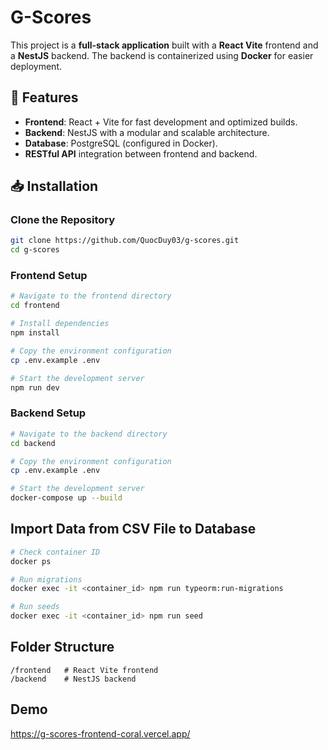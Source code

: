 # **G-Scores**

This project is a **full-stack application** built with a **React Vite** frontend and a **NestJS** backend. The backend is containerized using **Docker** for easier deployment.

## 🚀 **Features**

- **Frontend**: React + Vite for fast development and optimized builds.
- **Backend**: NestJS with a modular and scalable architecture.
- **Database**: PostgreSQL (configured in Docker).
- **RESTful API** integration between frontend and backend.

## 📥 **Installation**

### **Clone the Repository**

```bash
git clone https://github.com/QuocDuy03/g-scores.git
cd g-scores
```

### **Frontend Setup**

```bash
# Navigate to the frontend directory
cd frontend

# Install dependencies
npm install

# Copy the environment configuration
cp .env.example .env

# Start the development server
npm run dev
```

### **Backend Setup**

```bash
# Navigate to the backend directory
cd backend

# Copy the environment configuration
cp .env.example .env

# Start the development server
docker-compose up --build
```

## **Import Data from CSV File to Database**

```bash
# Check container ID
docker ps

# Run migrations
docker exec -it <container_id> npm run typeorm:run-migrations

# Run seeds
docker exec -it <container_id> npm run seed
```

## **Folder Structure**

```plaintext
/frontend   # React Vite frontend
/backend    # NestJS backend
```

## **Demo**
https://g-scores-frontend-coral.vercel.app/
